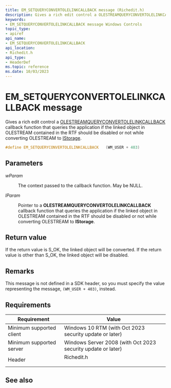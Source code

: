 ```yaml
---
title: EM_SETQUERYCONVERTOLELINKCALLBACK message (Richedit.h)
description: Gives a rich edit control a OLESTREAMQUERYCONVERTOLELINKCALLBACK callback function that queries the application if the linked object in OLESTREAM contained in the RTF should be disabled or not while converting OLESTREAM to IStorage.
keywords:
- EM_SETQUERYCONVERTOLELINKCALLBACK message Windows Controls
topic_type:
- apiref
api_name:
- EM_SETQUERYCONVERTOLELINKCALLBACK
api_location:
- Richedit.h
api_type:
- HeaderDef
ms.topic: reference
ms.date: 10/03/2023
---
```


# EM\_SETQUERYCONVERTOLELINKCALLBACK message

Gives a rich edit control a [OLESTREAMQUERYCONVERTOLELINKCALLBACK](/windows/win32/controls/olestreamqueryconvertolelinkcallback) callback function that queries the application if the linked object in OLESTREAM contained in the RTF should be disabled or not while converting OLESTREAM to [IStorage](/windows/win32/api/objidl/nn-objidl-istorage).

```C++
#define EM_SETQUERYCONVERTOLELINKCALLBACK	(WM_USER + 403)
```

## Parameters

<dl> <dt>

*wParam* 
</dt> <dd>

The context passed to the callback function. May be NULL.

</dd> <dt>

*lParam* 
</dt> <dd>

Pointer to a **OLESTREAMQUERYCONVERTOLELINKCALLBACK** callback function that queries the application if the linked object in OLESTREAM contained in the RTF should be disabled or not while converting OLESTREAM to **IStorage**.

</dd> </dl>

## Return value

If the return value is S_OK, the linked object will be converted. If the return value is other than S_OK, the linked object will be disabled.

## Remarks

This message is not defined in a SDK header, so you must specify the value representing the message, `(WM_USER + 403)`, instead.

## Requirements



| Requirement | Value |
|-------------------------------------|---------------------------------------------------------------------------------------|
| Minimum supported client|  Windows 10 RTM (with Oct 2023 security update or later) |
| Minimum supported server| Windows Server 2008 (with Oct 2023 security update or later) |
| Header<br/>                   | <dl> <dt>Richedit.h</dt> </dl> |



## See also


 

 





